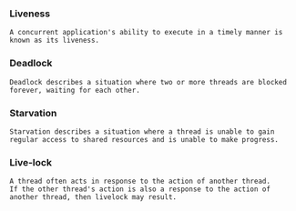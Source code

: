 ### Liveness
    
    A concurrent application's ability to execute in a timely manner is known as its liveness.

### Deadlock

    Deadlock describes a situation where two or more threads are blocked forever, waiting for each other.

### Starvation

    Starvation describes a situation where a thread is unable to gain regular access to shared resources and is unable to make progress.

### Live-lock

    A thread often acts in response to the action of another thread. 
    If the other thread's action is also a response to the action of another thread, then livelock may result.